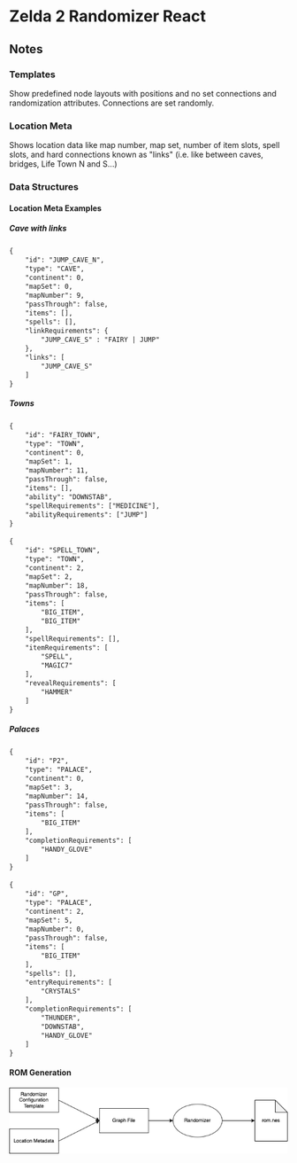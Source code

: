 # Zelda 2 Randomizer React

## Notes

### Templates

Show predefined node layouts with positions and no set connections and randomization attributes.  Connections are set randomly.

### Location Meta

Shows location data like map number, map set, number of item slots, spell slots, and hard connections known as "links" (i.e. like between caves, bridges, Life Town N and S...)

### Data Structures

#### Location Meta Examples

##### Cave with links

    {
        "id": "JUMP_CAVE_N",
        "type": "CAVE",
        "continent": 0,
        "mapSet": 0,
        "mapNumber": 9,
        "passThrough": false,
        "items": [],
        "spells": [],
        "linkRequirements": {
            "JUMP_CAVE_S" : "FAIRY | JUMP"
        },
        "links": [
            "JUMP_CAVE_S"
        ]
    }

##### Towns

    {
        "id": "FAIRY_TOWN",
        "type": "TOWN",
        "continent": 0,
        "mapSet": 1,
        "mapNumber": 11,
        "passThrough": false,
        "items": [],
        "ability": "DOWNSTAB",
        "spellRequirements": ["MEDICINE"],
        "abilityRequirements": ["JUMP"]
    }

    {
        "id": "SPELL_TOWN",
        "type": "TOWN",
        "continent": 2,
        "mapSet": 2,
        "mapNumber": 18,
        "passThrough": false,
        "items": [
            "BIG_ITEM",
            "BIG_ITEM"
        ],
        "spellRequirements": [],
        "itemRequirements": [
            "SPELL",
            "MAGIC7"
        ],
        "revealRequirements": [
            "HAMMER"
        ]
    }

##### Palaces

    {
        "id": "P2",
        "type": "PALACE",
        "continent": 0,
        "mapSet": 3,
        "mapNumber": 14,
        "passThrough": false,
        "items": [
            "BIG_ITEM"
        ],
        "completionRequirements": [
            "HANDY_GLOVE"
        ]
    }

    {
        "id": "GP",
        "type": "PALACE",
        "continent": 2,
        "mapSet": 5,
        "mapNumber": 0,
        "passThrough": false,
        "items": [
            "BIG_ITEM"
        ],
        "spells": [],
        "entryRequirements": [
            "CRYSTALS"
        ],
        "completionRequirements": [
            "THUNDER",
            "DOWNSTAB",
            "HANDY_GLOVE"
        ]
    }

#### ROM Generation

![ROM Generation Diagram](https://github.com/deusprogrammer/zelda2-randomizer-react/raw/main/ROM_Generation.png)